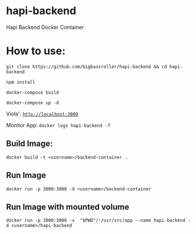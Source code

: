 # hapi-backend
Hapi Backend Docker Container

# How to use:
`git clone https://github.com/bigbassroller/hapi-backend && cd hapi-backend`

`npm install`

`docker-compose build`

`docker-compose up -d`

Viola':
[`http://localhost:3000`](http://localhost:3000/)

Monitor App:
`docker logs hapi-backend -f`

## Build Image:
`docker build -t <username>/backend-container .`
## Run Image
`docker run -p 3000:3000 -d <username>/backend-container`
## Run Image with mounted volume
`docker run -p 3000:3000 -v  "$PWD"/:/usr/src/app --name hapi-backend -d <username>/hapi-backend`
